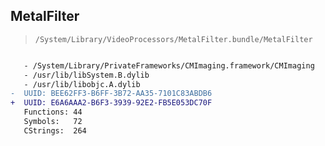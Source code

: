 ## MetalFilter

> `/System/Library/VideoProcessors/MetalFilter.bundle/MetalFilter`

```diff

   - /System/Library/PrivateFrameworks/CMImaging.framework/CMImaging
   - /usr/lib/libSystem.B.dylib
   - /usr/lib/libobjc.A.dylib
-  UUID: BEE62FF3-B6FF-3B72-AA35-7101C83ABDB6
+  UUID: E6A6AAA2-B6F3-3939-92E2-FB5E053DC70F
   Functions: 44
   Symbols:   72
   CStrings:  264

```
